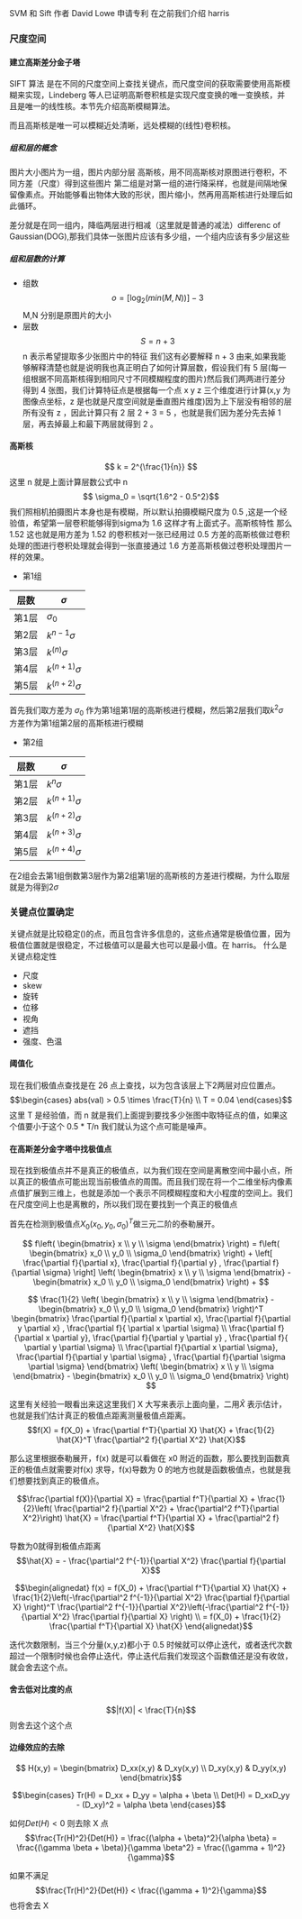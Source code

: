 SVM 和 Sift
作者 David Lowe 申请专利
在之前我们介绍 harris 
### 尺度空间
#### 建立高斯差分金子塔
SIFT 算法 是在不同的尺度空间上查找关键点，而尺度空间的获取需要使用高斯模糊来实现，Lindeberg 等人已证明高斯卷积核是实现尺度变换的唯一变换核，并且是唯一的线性核。本节先介绍高斯模糊算法。

而且高斯核是唯一可以模糊近处清晰，远处模糊的(线性)卷积核。
##### 组和层的概念
图片大小图片为一组，图片内部分层
高斯核，用不同高斯核对原图进行卷积，不同方差（尺度）得到这些图片
第二组是对第一组的进行降采样，也就是间隔地保留像素点。开始能够看出物体大致的形状，图片缩小，然再用高斯核进行处理后如此循环。

差分就是在同一组内，降临两层进行相减（这里就是普通的减法）differenc of Gaussian(DOG),那我们具体一张图片应该有多少组，一个组内应该有多少层这些
##### 组和层数的计算
- 组数
$$o = \left[ \log_2(min(M,N)) \right] - 3$$
M,N 分别是原图片的大小
- 层数
$$ S = n + 3 $$
n 表示希望提取多少张图片中的特征
我们这有必要解释 n + 3 由来,如果我能够解释清楚也就是说明我也真正明白了如何计算层数，假设我们有 5 层(每一组根据不同高斯核得到相同尺寸不同模糊程度的图片)然后我们两两进行差分得到 4 张图，我们计算特征点是根据每一个点 x y z 三个维度进行计算(x,y 为图像点坐标，z 是也就是尺度空间就是垂直图片维度)因为上下层没有相邻的层所有没有 z ，因此计算只有 2 层 2 + 3 = 5 ，也就是我们因为差分先去掉 1 层，再去掉最上和最下两层就得到 2 。

#### 高斯核
$$ k = 2^{\frac{1}{n}} $$
这里 n 就是上面计算层数公式中 n 
$$ \sigma_0 = \sqrt{1.6^2 - 0.5^2}$$
我们照相机拍摄图片本身也是有模糊，所以默认拍摄模糊尺度为 0.5 ,这是一个经验值，希望第一层卷积能够得到sigma为 1.6 这样才有上面式子。高斯核特性
那么 1.52 这也就是用方差为 1.52 的卷积核对一张已经用过 0.5 方差的高斯核做过卷积处理的图进行卷积处理就会得到一张直接通过 1.6 方差高斯核做过卷积处理图片一样的效果。

- 第1组

| 层数  | $\sigma$  |
|---|---|
|  第1层  | $\sigma_0$  |
|  第2层  | $k^{n-1} \sigma$  |
|  第3层  | $k^{(n)} \sigma$  |
|  第4层  | $k^{(n+1)} \sigma$  |
|  第5层  | $k^{(n+2)} \sigma$  |
首先我们取方差为 $\sigma_0$ 作为第1组第1层的高斯核进行模糊，然后第2层我们取$k^2 \sigma$ 方差作为第1组第2层的高斯核进行模糊

- 第2组

| 层数  | $\sigma$  |
|---|---|
|  第1层  | $k^{n} \sigma$  |
|  第2层  | $k^{(n+1)} \sigma$  |
|  第3层  | $k^{(n+2)} \sigma$  |
|  第4层  | $k^{(n+3)} \sigma$  |
|  第5层  | $k^{(n+4)} \sigma$  |

在2组会去第1组倒数第3层作为第2组第1层的高斯核的方差进行模糊，为什么取层就是为得到$2\sigma$

### 关键点位置确定
关键点就是比较稳定()的点，而且包含许多信息的，这些点通常是极值位置，因为极值位置就是很稳定，不过极值可以是最大也可以是最小值。在 harris。
什么是关键点稳定性
- 尺度
- skew
- 旋转
- 位移
- 视角
- 遮挡
- 强度、色温
#### 阈值化

现在我们极值点查找是在 26 点上查找，以为包含该层上下2两层对应位置点。 
$$\begin{cases}
    abs(val) > 0.5 \times \frac{T}{n} \\
    T = 0.04
\end{cases}$$
这里 T 是经验值，而 n 就是我们上面提到要找多少张图中取特征点的值，如果这个值要小于这个 0.5 * T/n 我们就认为这个点可能是噪声。
#### 在高斯差分金字塔中找极值点
现在找到极值点并不是真正的极值点，以为我们现在空间是离散空间中最小点，所以真正的极值点可能出现当前极值点的周围。而且我们现在将一个二维坐标内像素点值扩展到三维上，也就是添加一个表示不同模糊程度和大小程度的空间上。我们在尺度空间上也是离散的，所以我们现在要找到一个真正的极值点

首先在检测到极值点$X_0(x_0,y_0,\sigma_0)^T$做三元二阶的泰勒展开。

$$ f\left( \begin{bmatrix}
    x \\
    y \\
    \sigma
\end{bmatrix} \right) = f\left( \begin{bmatrix}
    x_0 \\
    y_0 \\
    \sigma_0
\end{bmatrix} \right) + \left[ \frac{\partial f}{\partial x}, \frac{\partial f}{\partial y} , \frac{\partial f}{\partial \sigma}  \right] \left( \begin{bmatrix}
    x \\
    y \\
    \sigma
\end{bmatrix} - \begin{bmatrix}
    x_0 \\
    y_0 \\
    \sigma_0
\end{bmatrix}  \right) + $$

$$ \frac{1}{2} \left( \begin{bmatrix}
    x \\
    y \\
    \sigma
\end{bmatrix} - \begin{bmatrix}
    x_0 \\
    y_0 \\
    \sigma_0
\end{bmatrix}  \right)^T \begin{bmatrix}
     \frac{\partial f}{\partial x \partial x}, \frac{\partial f}{\partial y \partial x} , \frac{\partial f}{ \partial x \partial \sigma}  \\
     \frac{\partial f}{\partial x \partial y}, \frac{\partial f}{\partial y \partial y} , \frac{\partial f}{ \partial y \partial \sigma}  \\
     \frac{\partial f}{\partial x \partial \sigma}, \frac{\partial f}{\partial y \partial \sigma} , \frac{\partial f}{\partial \sigma \partial \sigma}  
\end{bmatrix} \left( \begin{bmatrix}
    x \\
    y \\
    \sigma
\end{bmatrix} - \begin{bmatrix}
    x_0 \\
    y_0 \\
    \sigma_0
\end{bmatrix}  \right) $$

这里有关经验一眼看出来这这里我们 X 大写来表示上面向量，二用$\hat{X}$ 表示估计，也就是我们估计真正的极值点距离测量极值点距离。
$$f(X) = f(X_0) + \frac{\partial f^T}{\partial X} \hat{X} + \frac{1}{2} \hat{X}^T \frac{\partial^2 f}{\partial X^2} \hat{X}$$

那么这里根据泰勒展开，f(x) 就是可以看做在 x0 附近的函数，那么要找到函数真正的极值点就需要对f(x) 求导，f(x)导数为 0 的地方也就是函数极值点，也就是我们想要找到真正的极值点。

$$\frac{\partial f(X)}{\partial X} = \frac{\partial f^T}{\partial X} + \frac{1}{2}\left( \frac{\partial^2 f}{\partial X^2} + \frac{\partial^2 f^T}{\partial X^2}\right) \hat{X} = \frac{\partial f^T}{\partial X} + \frac{\partial^2 f}{\partial X^2} \hat{X}$$

导数为0就得到极值点距离 
$$\hat{X} = - \frac{\partial^2 f^{-1}}{\partial X^2} \frac{\partial f}{\partial X}$$

$$\begin{alignedat}
f(x) = f(X_0) + \frac{\partial f^T}{\partial X} \hat{X} + \frac{1}{2}\left(-\frac{\partial^2 f^{-1}}{\partial X^2} \frac{\partial f}{\partial X} \right)^T \frac{\partial^2 f^{-1}}{\partial X^2}\left(-\frac{\partial^2 f^{-1}}{\partial X^2} \frac{\partial f}{\partial X} \right) \\
    = f(X_0) + \frac{1}{2} \frac{\partial f^T}{\partial X} \hat{X}
\end{alignedat}$$

迭代次数限制，当三个分量(x,y,z)都小于 0.5 时候就可以停止迭代，或者迭代次数超过一个限制时候也会停止迭代，停止迭代后我们发现这个函数值还是没有收敛，就会舍去这个点。
#### 舍去低对比度的点
$$|f(X)| < \frac{T}{n}$$
则舍去这个这个点

#### 边缘效应的去除
$$ H(x,y) = \begin{bmatrix}
    D_xx(x,y) & D_xy(x,y) \\
    D_xy(x,y) & D_yy(x,y) 
\end{bmatrix}$$

$$\begin{cases}
    Tr(H) = D_xx + D_yy = \alpha + \beta \\
    Det(H) = D_xxD_yy - (D_xy)^2 = \alpha \beta
\end{cases}$$

如何$Det(H) < 0$ 则去除 X 点
$$\frac{Tr(H)^2}{Det(H)} = \frac{(\alpha + \beta)^2}{\alpha \beta} = \frac{(\gamma \beta + \beta)}{\gamma \beta^2} = \frac{(\gamma + 1)^2}{\gamma}$$

如果不满足 
$$\frac{Tr(H)^2}{Det(H)} < \frac{(\gamma + 1)^2}{\gamma}$$
也将舍去 X